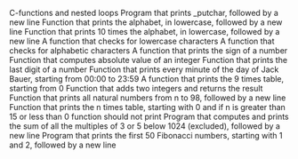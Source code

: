 C-functions and nested loops
Program that prints _putchar, followed by a new line
Function that prints the alphabet, in lowercase, followed by a new line
Function that prints 10 times the alphabet, in lowercase, followed by a new line
A function that checks for lowercase characters
A function that checks for alphabetic characters
A function that prints the sign of a number
Function that computes absolute value of an integer
Function that prints the last digit of a number
Function that prints every minute of the day of Jack Bauer, starting from 00:00 to 23:59
A function that prints the 9 times table, starting from 0
Function that adds two integers and returns the result
Function that prints all natural numbers from n to 98, followed by a new line
Function that prints the n times table, starting with 0 and if n is greater than 15 or less than 0 function should not print
Program that computes and prints the sum of all the multiples of 3 or 5 below 1024 (excluded), followed by a new line
Program that prints the first 50 Fibonacci numbers, starting with 1 and 2, followed by a new line
